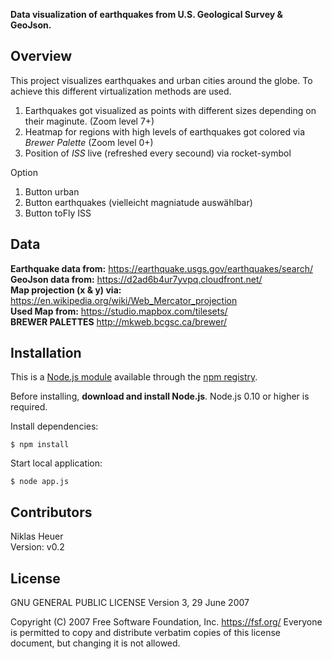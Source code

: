 
**Data visualization of earthquakes from U.S. Geological Survey & GeoJson.**

## Overview
This project visualizes earthquakes and urban cities around the globe. To achieve this different 
virtualization methods are used.

1. Earthquakes got visualized as points with different sizes depending on their maginute. (Zoom level 7+)
2. Heatmap for regions with high levels of earthquakes got colored via *Brewer Palette* (Zoom level 0+)
3. Position of *ISS* live (refreshed every secound) via rocket-symbol

Option
1. Button urban
2. Button earthquakes (vielleicht magniatude auswählbar)
3. Button toFly ISS

## Data
  
**Earthquake data from:** https://earthquake.usgs.gov/earthquakes/search/ <br/>
**GeoJson data from:** https://d2ad6b4ur7yvpq.cloudfront.net/ <br/>
**Map projection (x & y) via:** https://en.wikipedia.org/wiki/Web_Mercator_projection <br/>
**Used Map from:** https://studio.mapbox.com/tilesets/ <br/>
**BREWER PALETTES** http://mkweb.bcgsc.ca/brewer/


## Installation

This is a [Node.js module](https://nodejs.org/en/) available through the [npm registry](https://www.npmjs.com/).

Before installing, **download and install Node.js**. Node.js 0.10 or higher is required.

Install dependencies:
```
$ npm install
```
Start local application:
```
$ node app.js
```

## Contributors

Niklas Heuer <br/>
Version: v0.2

## License

GNU GENERAL PUBLIC LICENSE Version 3, 29 June 2007

Copyright (C) 2007 Free Software Foundation, Inc. <https://fsf.org/>
Everyone is permitted to copy and distribute verbatim copies
of this license document, but changing it is not allowed.
